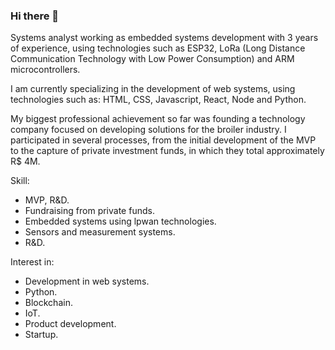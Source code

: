### Hi there 👋

<!--
**genoinosonda/genoinosonda** is a ✨ _special_ ✨ repository because its `README.md` (this file) appears on your GitHub profile.

Here are some ideas to get you started:

- 🔭 I’m currently working on ...
- 🌱 I’m currently learning ...
- 👯 I’m looking to collaborate on ...
- 🤔 I’m looking for help with ...
- 💬 Ask me about ...
- 📫 How to reach me: ...
- 😄 Pronouns: ...
- ⚡ Fun fact: ...
-->

Systems analyst working as embedded systems development with 3 years of experience, using technologies such as ESP32, LoRa (Long Distance Communication Technology with Low Power Consumption) and ARM microcontrollers.

I am currently specializing in the development of web systems, using technologies such as: HTML, CSS, Javascript, React, Node and Python.

My biggest professional achievement so far was founding a technology company focused on developing solutions for the broiler industry. I participated in several processes, from the initial development of the MVP to the capture of private investment funds, in which they total approximately R$ 4M.


Skill:
- MVP, R&D.
- Fundraising from private funds.
- Embedded systems using lpwan technologies.
- Sensors and measurement systems.
- R&D.

Interest in:
- Development in web systems.
- Python.
- Blockchain.
- IoT.
- Product development.
- Startup.
